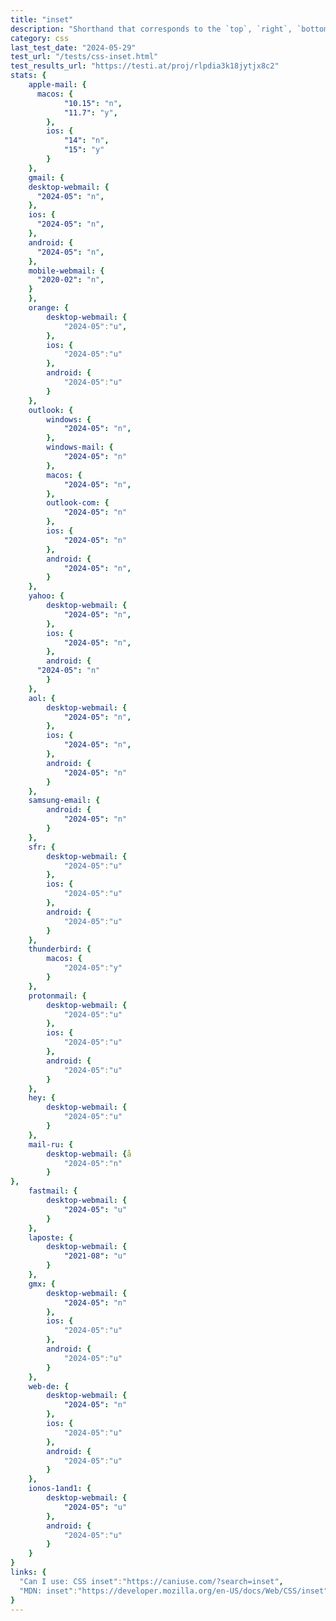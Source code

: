 ```yaml
---
title: "inset"
description: "Shorthand that corresponds to the `top`, `right`, `bottom`, and/or `left` properties"
category: css
last_test_date: "2024-05-29"
test_url: "/tests/css-inset.html"
test_results_url: "https://testi.at/proj/rlpdia3k18jytjx8c2"
stats: {
	apple-mail: {
	  macos: {
			"10.15": "n",
			"11.7": "y",
		},
		ios: {
			"14": "n",
			"15": "y"
		}
	},
	gmail: {
    desktop-webmail: {
      "2024-05": "n",
    },
    ios: {
      "2024-05": "n",
    },
    android: {
      "2024-05": "n",
    },
    mobile-webmail: {
      "2020-02": "n",
    }
	},
	orange: {
		desktop-webmail: {
			"2024-05":"u",
		},
		ios: {
			"2024-05":"u"
		},
		android: {
			"2024-05":"u"
		}
	},
	outlook: {
		windows: {
			"2024-05": "n",
		},
		windows-mail: {
			"2024-05": "n"
		},
		macos: {
			"2024-05": "n",
		},
		outlook-com: {
			"2024-05": "n"
		},
		ios: {
			"2024-05": "n"
		},
		android: {
			"2024-05": "n",
		}
	},
	yahoo: { 
		desktop-webmail: {
			"2024-05": "n",
		},
		ios: {
			"2024-05": "n",
		},
		android: {
      "2024-05": "n"
		}
	},
	aol: {
		desktop-webmail: {
			"2024-05": "n",
		},
		ios: {
			"2024-05": "n",
		},
		android: {
			"2024-05": "n"
		}
	},
	samsung-email: {
		android: {
			"2024-05": "n"
		}
	},
	sfr: {
		desktop-webmail: {
			"2024-05":"u"
		},
		ios: {
			"2024-05":"u"
		},
		android: {
			"2024-05":"u"
		}
	},
	thunderbird: {
		macos: {
			"2024-05":"y"
		}
	},
	protonmail: {
		desktop-webmail: {
			"2024-05":"u"
		},
		ios: {
			"2024-05":"u"
		},
		android: {
			"2024-05":"u"
		}
	},
	hey: {
		desktop-webmail: {
			"2024-05":"u"
		}
	},
	mail-ru: {
		desktop-webmail: {å
			"2024-05":"n"
		}
},
	fastmail: {
		desktop-webmail: {
			"2024-05": "u"
		}
	},
	laposte: {
		desktop-webmail: {
			"2021-08": "u"
		}
	},
	gmx: {
		desktop-webmail: {
			"2024-05": "n"
		},
		ios: {
			"2024-05":"u"
		},
		android: {
			"2024-05":"u"
		}
	},
	web-de: {
		desktop-webmail: {
			"2024-05": "n"
		},
		ios: {
			"2024-05":"u"
		},
		android: {
			"2024-05":"u"
		}
	},
	ionos-1and1: {
		desktop-webmail: {
			"2024-05": "u"
		},
		android: {
			"2024-05":"u"
		}
	}
}
links: {
  "Can I use: CSS inset":"https://caniuse.com/?search=inset",
  "MDN: inset":"https://developer.mozilla.org/en-US/docs/Web/CSS/inset"
}
---
```

